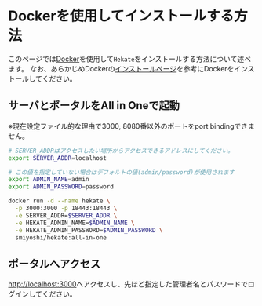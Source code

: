 # Dockerを使用してインストールする方法

このページでは[Docker](https://docs.docker.com/)を使用して`Hekate`をインストールする方法について述べます。
なお、あらかじめDockerの[インストールページ](https://docs.docker.com/install/)を参考にDockerをインストールしてください。

## サーバとポータルをAll in Oneで起動

※現在設定ファイル的な理由で3000, 8080番以外のポートをport bindingできません。

```bash
# SERVER_ADDRはアクセスしたい場所からアクセスできるアドレスにしてください。
export SERVER_ADDR=localhost

# この値を指定していない場合はデフォルトの値(admin/password)が使用されます
export ADMIN_NAME=admin
export ADMIN_PASSWORD=password

docker run -d --name hekate \
  -p 3000:3000 -p 18443:18443 \
  -e SERVER_ADDR=$SERVER_ADDR \
  -e HEKATE_ADMIN_NAME=$ADMIN_NAME \
  -e HEKATE_ADMIN_PASSWORD=$ADMIN_PASSWORD \
  smiyoshi/hekate:all-in-one
```

## ポータルへアクセス

[http://localhost:3000](http://localhost:3000)へアクセスし、先ほど指定した管理者名とパスワードでログインしてください。
